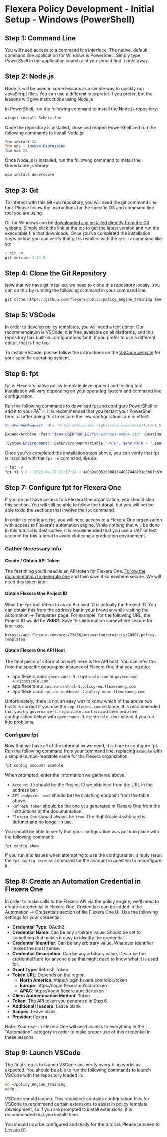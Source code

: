 # Flexera Policy Development - Initial Setup - Windows (PowerShell)

## Step 1: Command Line

You will need access to a command line interface. The native, default command line application for Windows is PowerShell. Simply type *PowerShell* in the application search and you should find it right away.

## Step 2: Node.js

Node.js will be used in some lessons as a simple way to quickly run JavaScript files. You can use a different interpreter if you prefer, but the lessons will give instructions using Node.js

In PowerShell, run the following command to install the Node.js repository:

```powershell
winget install Schniz.fnm
```

Once the repository is installed, close and reopen PowerShell and run the following commands to install Node.js:

```powershell
fnm install 22
fnm env | Invoke-Expression
fnm use 22
```

Once Node.js is installed, run the following command to install the Underscore.js library:

```powershell
npm install underscore
```

## Step 3: Git

To interact with this GitHub repository, you will need the git command line tool. Please follow the instructions for the specific OS and command line tool you are using.

Git for Windows can be [downloaded and installed directly from the Git website](https://git-scm.com/downloads/win). Simply click the link at the top to get the latest version and run the executable file that downloads. Once you've completed the installation steps below, you can verify that git is installed with the `git -v` command like so:

```powershell
> git -v
git version 2.43.0
```

## Step 4: Clone the Git Repository

Now that we have git installed, we need to clone this repository locally. You can do this by running the following command in your command line:

```powershell
git clone https://github.com/flexera-public/policy_engine_training $env:USERPROFILE\policy_engine_training
```

## Step 5: VSCode

In order to develop policy templates, you will need a text editor. Our recommendation is VSCode; it is free, available on all platforms, and this repository has built-in configurations for it. If you prefer to use a different editor, that is fine too.

To install VSCode, please follow the instructions on the [VSCode website](https://code.visualstudio.com/download) for your specific operating system.

## Step 6: fpt

fpt is Flexera's native policy template development and testing tool. Installation will vary depending on your operating system and command line configuration.

Run the following commands to download fpt and configure PowerShell to add it to your PATH. It is recommended that you restart your PowerShell terminal after doing this to ensure the new configurations are in effect.

```powershell
Invoke-WebRequest -Uri "https://binaries.rightscale.com/rsbin/fpt/v1.5.0/fpt-windows-amd64.zip" -OutFile "$env:USERPROFILE\fpt-windows-amd64.zip"

Expand-Archive -Path "$env:USERPROFILE\fpt-windows-amd64.zip" -DestinationPath "$env:USERPROFILE"

[System.Environment]::SetEnvironmentVariable("PATH", $env:PATH + ";$env:USERPROFILE\fpt", [System.EnvironmentVariableTarget]::User)
```

Once you've completed the installation steps above, you can verify that fpt is installed with the `fpt -v` command, like so:

```powershell
> fpt -v
fpt v1.5.0 - 2022-04-27 21:17:14 - 4a0a2e0052c9081144087448231e8b6fb6306906
```

## Step 7: Configure fpt for Flexera One

If you do not have access to a Flexera One organization, you should skip this section. You will still be able to follow the tutorial, but you will not be able to do the sections that involve the `fpt` command.

In order to configure `fpt`, you will need access to a Flexera One organization with access to Flexera's automation engine. While nothing that will be done in this tutorial is destructive, it is recommended that you use a UAT or test account for this tutorial to avoid cluttering a production environment.

### Gather Necessary Info

#### Create / Obtain API Token

The first thing you'll need is an API token for Flexera One. [Follow the documentation to generate one](https://docs.flexera.com/flexera/EN/FlexeraAPI/GenerateRefreshToken.htm) and then save it somewhere secure. We will need this token later.

#### Obtain Flexera One Project ID

What the `fpt` tool refers to as an Account ID is actually the Project ID. You can obtain this from the address bar in your browser while visiting the Automation → Templates page. For example, for the following URL, the Project ID would be **78901**. Save this information somewhere secure for later use.

```url
https://app.flexera.com/orgs/23456/automation/projects/78901/policy-templates
```

#### Obtain Flexera One API Host

The final piece of information we'll need is the API host. You can infer this from the specific geographic instance of Flexera One that you log into:

* app.flexera.com: `governance-3.rightscale.com` or `governance-4.rightscale.com`
* app.flexera.eu: `api.eu-central-1.policy-eu.flexeraeng.com`
* app.flexera.au: `api.ap-southeast-2.policy-apac.flexeraeng.com`

Unfortunately, there is not an easy way to know which of the above two hosts is correct if you use the `app.flexera.com` instance. It is recommended that you try `governance-4.rightscale.com` first and then redo the configuration below with `governance-3.rightscale.com` instead if you run into problems.

### Configure fpt

Now that we have all of the information we need, it is time to configure fpt. Run the following command from your command line, replacing `example` with a simple human-readable name for the Flexera organization.

```bash
fpt config account example
```

When prompted, enter the information we gathered above.

* `Account ID` should be the Project ID we obtained from the URL in the address bar.
* `API endpoint host` should be the matching endpoint from the table above.
* `Refresh token` should be the one you generated in Flexera One from the instructions in the documentation.
* `Flexera One` should always be `true`. The RightScale dashboard is defunct and no longer in use.

You should be able to verify that your configuration was put into place with the following command:

```bash
fpt config show
```

If you run into issues when attempting to use the configuration, simply rerun the `fpt config account` command for the account in question to reconfigure it.

## Step 8: Create an Automation Credential in Flexera One

In order to make calls to the Flexera API via the policy engine, we'll need to create a credential in Flexera One. Credentials can be added in the Automation → Credentials section of the Flexera One UI. Use the following settings for your credential:

* **Credential Type**: OAuth2
* **Credential Name**: Can be any arbitrary value. Should be set to something that makes it easy to identify the credential.
* **Credential Identifier**: Can be any arbitrary value. Whatever identifier makes the most sense.
* **Credential Description**: Can be any arbitrary value. Describe the credential here for anyone else that might need to know what it is used for.
* **Grant Type**: Refresh Token
* **Token URL**: Depends on the region.
  * **North America**: https:&#8203;//login.flexera.com/oidc/token
  * **Europe**: https:&#8203;//login.flexera.eu/oidc/token
  * **APAC**: https:&#8203;//login.flexera.au/oidc/token
* **Client Authentication Method**: Token
* **Token**: The API token you generated in Step 6.
* **Additional Headers**: Leave blank.
* **Scopes**: Leave blank.
* **Provider**: flexera

Note: Your user in Flexera One will need access to everything in the "Automation" category in order to make proper use of this credential in these lessons.

## Step 9: Launch VSCode

The final step is to launch VSCode and verify everything works as expected. You should be able to run the following commands to launch VSCode with the repository loaded in:

```bash
cd ~/policy_engine_training
code .
```

VSCode should launch. This repository contains configuration files for VSCode to recommend certain extensions to assist in policy template development, so if you are prompted to install extensions, it is recommended that you install them.

You should now be configured and ready for the tutorial. Please proceed to [Lesson 01](https://github.com/flexera-public/policy_engine_training/blob/main/01_introduction/README.md).
